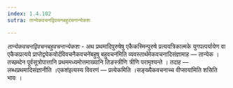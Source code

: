 ```yaml
---
index: 1.4.102
sutra: तान्येकवचनद्विवचनबहुवचनान्येकशः

---
```

_तान्येकवचनद्विवचनबहुवचनान्येकशः_ - अथ प्रथमादिपुरुषेषु एकैकस्मिन्पुरुषे प्रत्ययत्रिकात्मके युगपत्पर्यायेण वा एकैकप्रत्यये प्राप्तेद्व्येकयोर्दविवचनैकवचने॑बहुषु बहुवचन॑मिति व्यवस्तार्थमेकवचनादिसंज्ञामाह — तान्येक । तच्छब्देन पूर्वसूत्रोपात्तानि प्रथममध्यमोत्तमाख्यानि तिङस्त्रीणि त्रीणि परामृश्यन्ते । तदाह —  लब्धप्रथमादिसंज्ञानीति ।एकश॑इत्यस्य विवरणं — प्रत्येकमिति ।सङ्ख्यैकवचनाच्च वीप्साया॑मिति शसिति भावः ।